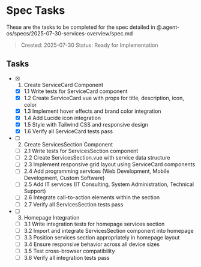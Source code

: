 # Spec Tasks

These are the tasks to be completed for the spec detailed in @.agent-os/specs/2025-07-30-services-overview/spec.md

> Created: 2025-07-30
> Status: Ready for Implementation

## Tasks

- [x] 1. Create ServiceCard Component
  - [x] 1.1 Write tests for ServiceCard component
  - [x] 1.2 Create ServiceCard.vue with props for title, description, icon, color
  - [x] 1.3 Implement hover effects and brand color integration
  - [x] 1.4 Add Lucide icon integration
  - [x] 1.5 Style with Tailwind CSS and responsive design
  - [x] 1.6 Verify all ServiceCard tests pass

- [ ] 2. Create ServicesSection Component
  - [ ] 2.1 Write tests for ServicesSection component
  - [ ] 2.2 Create ServicesSection.vue with service data structure
  - [ ] 2.3 Implement responsive grid layout using ServiceCard components
  - [ ] 2.4 Add programming services (Web Development, Mobile Development, Custom Software)
  - [ ] 2.5 Add IT services (IT Consulting, System Administration, Technical Support)
  - [ ] 2.6 Integrate call-to-action elements within the section
  - [ ] 2.7 Verify all ServicesSection tests pass

- [ ] 3. Homepage Integration
  - [ ] 3.1 Write integration tests for homepage services section
  - [ ] 3.2 Import and integrate ServicesSection component into homepage
  - [ ] 3.3 Position services section appropriately in homepage layout
  - [ ] 3.4 Ensure responsive behavior across all device sizes
  - [ ] 3.5 Test cross-browser compatibility
  - [ ] 3.6 Verify all integration tests pass